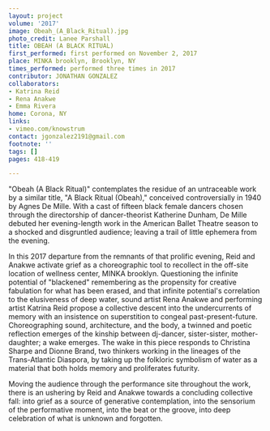 ```yaml
---
layout: project
volume: '2017'
image: Obeah_(A_Black_Ritual).jpg
photo_credit: Lanee Parshall
title: OBEAH (A BLACK RITUAL)
first_performed: first performed on November 2, 2017
place: MINKA brooklyn, Brooklyn, NY
times_performed: performed three times in 2017
contributor: JONATHAN GONZALEZ
collaborators:
- Katrina Reid
- Rena Anakwe
- Emma Rivera
home: Corona, NY
links:
- vimeo.com/knowstrum
contact: jgonzalez2191@gmail.com
footnote: ''
tags: []
pages: 418-419

---
```


"Obeah (A Black Ritual)" contemplates the residue of an untraceable work by a similar title, "A Black Ritual (Obeah)," conceived controversially in 1940 by Agnes De Mille. With a cast of fifteen black female dancers chosen through the directorship of dancer-theorist Katherine Dunham, De Mille debuted her evening-length work in the American Ballet Theatre season to a shocked and disgruntled audience; leaving a trail of little ephemera from the evening.

In this 2017 departure from the remnants of that prolific evening, Reid and Anakwe activate grief as a choreographic tool to recollect in the off-site location of wellness center, MINKA brooklyn. Questioning the infinite potential of "blackened" remembering as the propensity for creative fabulation for what has been erased, and that infinite potential's correlation to the elusiveness of deep water, sound artist Rena Anakwe and performing artist Katrina Reid propose a collective descent into the undercurrents of memory with an insistence on superstition to congeal past-present-future. Choreographing sound, architecture, and the body, a twinned and poetic reflection emerges of the kinship between dj-dancer, sister-sister, mother-daughter; a wake emerges. The wake in this piece responds to  Christina Sharpe and Dionne Brand, two thinkers working in the lineages of the Trans-Atlantic Diaspora, by taking up the folkloric symbolism of water as a material that both holds memory and proliferates futurity.

Moving the audience through the performance site throughout the work, there is an ushering by Reid and Anakwe towards a concluding collective fall: into grief as a source of generative contemplation, into the sensorium of the performative moment, into the beat or the groove, into deep celebration of what is unknown and forgotten.
